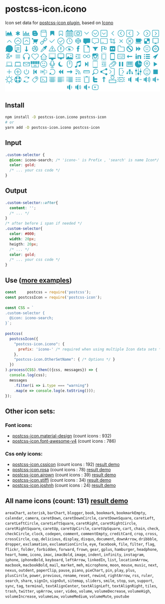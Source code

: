 # postcss-icon.icono

Icon set data for [postcss-icon plugin](https://github.com/retyui/postcss-icon), based on [Icono](https://saeedalipoor.github.io/icono/)

[![postcss-icon.icono](https://raw.githubusercontent.com/retyui/postcss-icon.icono/master/preview.png)](https://retyui.github.io/postcss-icon/icono/)

## Install

```bash
npm install -D postcss-icon.icono postcss-icon
# or
yarn add -D postcss-icon.icono postcss-icon
```

## Input

```css
.custom-selector {
  @icon: icono-search; /* 'icono-' is Prefix , 'search' is name Icon*/
  color: gold;
  /* ... your css code */
}
```

## Output

```css
.custom-selector::after{
  content: '';
  /* ... */
}
/* after before i span if needed */
.custom-selector{
  color: #000;
  width: 20px;
  heigth: 20px;
  /* ... */
  color: gold;
  /* ... your css code */
}
```

## Use ([more examples](https://github.com/retyui/postcss-icon/tree/master/example/))

```js
const     postcss = require('postcss');
const postcssIcon = require('postcss-icon');

const CSS = `
.custom-selector {
  @icon: icono-search;
}`;

postcss(
  postcssIcon({
    "postcss-icon.icono": {
      prefix: 'icono-' /* required when using multiple Icon data sets */
    },
    "postcss-icon.OtherSetName": { /* Options */ }
  })
).process(CSS).then(({css, messages}) => {
  console.log(css);
  messages
    .filter(i => i.type === "warning")
    .map(e => console.log(e.toString()));
});
```

## Other icon sets:

### Font icons:

- [postcss-icon.material-design](https://github.com/retyui/postcss-icon.material-design) (count icons : 932)
- [postcss-icon.font-awesome-v4](https://github.com/retyui/postcss-icon.font-awesome-v4) (count icons : 786)

### Css only icons:

- [postcss-icon.cssicon](https://github.com/retyui/postcss-icon.cssicon) (count icons : 192) [result demo](https://retyui.github.io/postcss-icon/cssicon/)
- [postcss-icon.rosa](https://github.com/retyui/postcss-icon.rosa) (count icons : 78) [result demo](https://retyui.github.io/postcss-icon/rosa/)
- [postcss-icon.airpwn](https://github.com/retyui/postcss-icon.airpwn) (count icons : 39) [result demo](https://retyui.github.io/postcss-icon/airpwn/)
- [postcss-icon.stiffi](https://github.com/retyui/postcss-icon.stiffi) (count icons : 34) [result demo](https://retyui.github.io/postcss-icon/stiffi/)
- [postcss-icon.joshnh](https://github.com/retyui/postcss-icon.joshnh) (count icons : 24) [result demo](https://retyui.github.io/postcss-icon/joshnh/)

## All name icons (count: 131) [result demo](https://retyui.github.io/postcss-icon/icono/)

`areaChart`, `asterisk`, `barChart`, `blogger`, `book`, `bookmark`, `bookmarkEmpty`, `calendar`, `camera`, `caretDown`, `caretDownCircle`, `caretDownSquare`, `caretLeft`, `caretLeftCircle`, `caretLeftSquare`, `caretRight`, `caretRightCircle`, `caretRightSquare`, `caretUp`, `caretUpCircle`, `caretUpSquare`, `cart`, `chain`, `check`, `checkCircle`, `clock`, `codepen`, `comment`, `commentEmpty`, `creditCard`, `crop`, `cross`, `crossCircle`, `cup`, `delicious`, `display`, `disqus`, `document`, `downArrow`, `dribbble`, `dropper`, `exclamation`, `exclamationCircle`, `eye`, `facebook`, `file`, `filter`, `flag`, `flickr`, `folder`, `forbidden`, `forward`, `frown`, `gear`, `gplus`, `hamburger`, `headphone`, `heart`, `home`, `icono`, `imac`, `imacBold`, `image`, `indent`, `infinity`, `instagram`, `iphone`, `iphoneBold`, `keyboard`, `leftArrow`, `linkedIn`, `list`, `locationArrow`, `macbook`, `macbookBold`, `mail`, `market`, `meh`, `microphone`, `moon`, `mouse`, `music`, `next`, `nexus`, `outdent`, `paperClip`, `pause`, `piano`, `pieChart`, `pin`, `play`, `plus`, `plusCircle`, `power`, `previous`, `rename`, `reset`, `rewind`, `rightArrow`, `rss`, `ruler`, `search`, `share`, `signIn`, `signOut`, `sitemap`, `sliders`, `smile`, `stop`, `sun`, `support`, `sync`, `tag`, `terminal`, `textAlignCenter`, `textAlignLeft`, `textAlignRight`, `tiles`, `trash`, `twitter`, `upArrow`, `user`, `video`, `volume`, `volumeDecrease`, `volumeHigh`, `volumeIncrease`, `volumeLow`, `volumeMedium`, `volumeMute`, `youtube`
